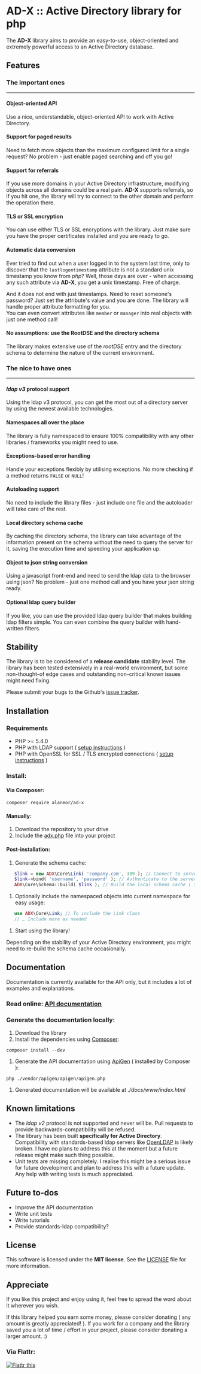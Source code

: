 # AD-X :: Active Directory library for php

The **AD-X** library aims to provide an easy-to-use, object-oriented and extremely powerful access to an Active Directory database.

## Features

### The important ones
----

#### Object-oriented API
Use a nice, understandable, object-oriented API to work with Active Directory.

#### Support for paged results
Need to fetch more objects than the maximum configured limit for a single request? No problem - just enable paged searching and off you go!

#### Support for referrals
If you use more domains in your Active Directory infrastructure, modifying objects across all domains could be a real pain. **AD-X** supports referrals, so if you hit one, the library will try to connect to the other domain and perform the operation there.

#### TLS or SSL encryption
You can use either TLS or SSL encryptions with the library. Just make sure you have the proper certificates installed and you are ready to go.

#### Automatic data conversion

Ever tried to find out when a user logged in to the system last time, only to discover that the `lastlogontimestamp` attribute is not a standard unix timestamp you know from *php*? Well, those days are over - when accessing any such attribute via **AD-X**, you get a unix timestamp. Free of charge.  

And it does not end with just timestamps. Need to reset someone's password? Just set the attribute's value and you are done. The library will handle proper attribute formatting for you.  
You can even convert attributes like `member` or `manager` into real objects with just one method call!

#### No assumptions: use the RootDSE and the directory schema
The library makes extensive use of the *rootDSE* entry and the directory schema to determine the nature of the current environment.


### The nice to have ones
----

#### *ldap v3* protocol support
Using the ldap v3 protocol, you can get the most out of a directory server by using the newest available technologies.

#### Namespaces all over the place
The library is fully namespaced to ensure 100% compatibility with any other libraries / frameworks you might need to use.

#### Exceptions-based error handling
Handle your exceptions flexibly by utilising exceptions. No more checking if a method returns `FALSE` or `NULL`!

#### Autoloading support
No need to include the library files - just include one file and the autoloader will take care of the rest.

#### Local directory schema cache
By caching the directory schema, the library can take advantage of the information present on the schema without the need to query the server for it, saving the execution time and speeding your application up.

#### Object to json string conversion
Using a javascript front-end and need to send the ldap data to the browser using json? No problem - just one method call and you have your json string ready.

#### Optional ldap query builder
If you like, you can use the provided ldap query builder that makes building ldap filters simple. You can even combine the query builder with hand-written filters.


## Stability

The library is to be considered of a **release candidate** stability level. The library has been tested extensively in a real-world environment, but some non-thought-of edge cases and outstanding non-critical known issues might need fixing.

Please submit your bugs to the Github's [issue tracker](https://github.com/Alaneor/AD-X/issues).

## Installation

### Requirements

 - PHP >= 5.4.0
 - PHP with LDAP support ( [setup instructions](http://www.php.net/manual/en/ldap.installation.php) )
 - PHP with OpenSSL for SSL / TLS encrypted connections ( [setup instructions](http://cz1.php.net/manual/en/openssl.installation.php) )

### Install:

#### Via Composer:

`composer require alaneor/ad-x`

#### Manually:

1. Download the repository to your drive
1. Include the [adx.php](adx.php) file into your project

#### Post-installation:

1. Generate the schema cache:  
 ```php
    $link = new ADX\Core\Link( 'company.com', 389 ); // Connect to server on default port  
    $link->bind( 'username', 'password' ); // Authenticate to the server  
    ADX\Core\Schema::build( $link ); // Build the local schema cache ( takes some time, go get a coffee )
```

1. Optionally include the namespaced objects into current namespace for easy usage:
 ```php
    use ADX\Core\Link; // To include the Link class
    // … Include more as needed
 ```

1. Start using the library!

Depending on the stability of your Active Directory environment, you might need to re-build the schema cache occasionally.

## Documentation

Documentation is currently available for the API only, but it includes a lot of examples and explanations.

### Read online: [API documentation](http://alaneor.github.io/AD-X/api)
### Generate the documentation locally:

1. Download the library
1. Install the dependencies using [Composer](http://getcomposer.org/):  
```
composer install --dev
```
1. Generate the API documentation using [ApiGen](http://apigen.org/) ( installed by Composer ):  
```
php ./vendor/apigen/apigen/apigen.php
```
1. Generated documentation will be available at *./docs/www/index.html*


## Known limitations

 - The *ldap v2* protocol is not supported and never will be. Pull requests to provide backwards-compatibility will be refused.
 - The library has been built **specifically for Active Directory**. Compatibility with standards-based ldap servers like [OpenLDAP](http://openldap.org) is likely broken. I have no plans to address this at the moment but a future release might make such thing possible.
 - Unit tests are missing completely. I realise this might be a serious issue for future development and plan to address this with a future update. Any help with writing tests is much appreciated.

## Future to-dos

 - Improve the API documentation
 - Write unit tests
 - Write tutorials
 - Provide standards-ldap compatibility?

## License

This software is licensed under the **MIT license**.
See the [LICENSE](LICENSE) file for more information.

## Appreciate

If you like this project and enjoy using it, feel free to spread the word about it wherever you wish.

If this library helped you earn some money, please consider donating ( any amount is greatly appreciated! ).
If you work for a company and the library saved you a lot of time / effort in your project, please consider donating a larger amount. :)

### Via Flattr:

<a href="http://flattr.com/thing/1301881/" target="_blank"><img src="http://api.flattr.com/button/flattr-badge-large.png" alt="Flattr this" title="Flattr this" border="0" /></a>
